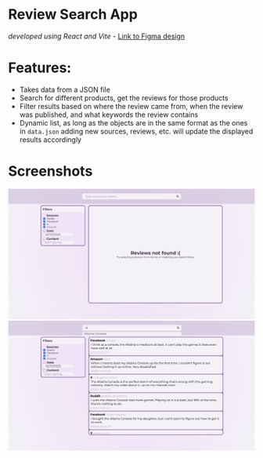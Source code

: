 # Review Search App
*developed using React and Vite* - [Link to Figma design](https://www.figma.com/design/1N39EKyYtmZO3RUczSwL4D/Search-app?node-id=0-1&t=4HGQdAxcJRUAPgDa-1)

# Features:
- Takes data from a JSON file
- Search for different products, get the reviews for those products
- Filter results based on where the review came from, when the review was published, and what keywords the review contains
- Dynamic list, as long as the objects are in the same format as the ones in `data.json` adding new sources, reviews, etc. will update the displayed results accordingly

# Screenshots
![Screenshot of inactive page](./src/assets/inactive.png)
![Screenshot of active page](./src/assets/active.png)